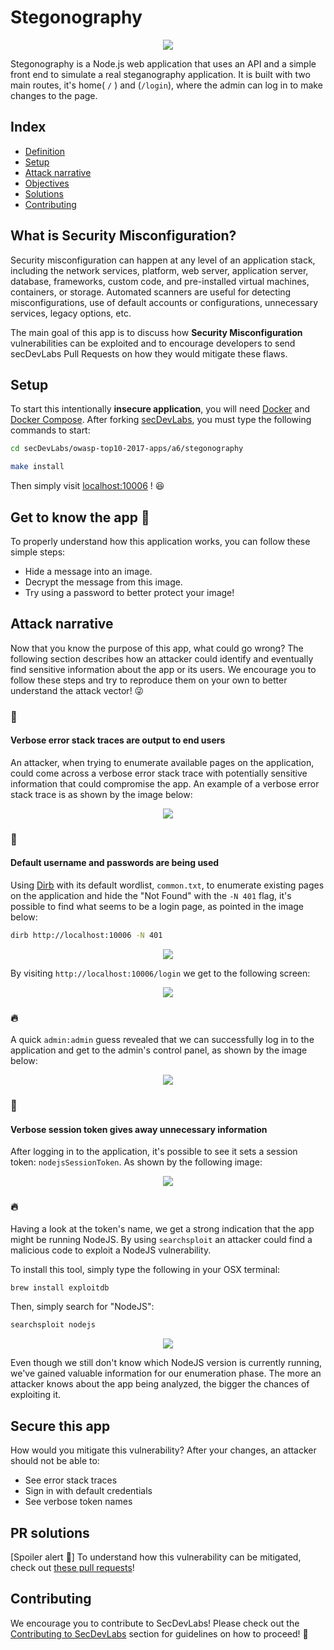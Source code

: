 # Stegonography

<p align="center">
    <img src="images/stegonography.png"/>
</p>

Stegonography is a Node.js web application that uses an API and a simple front end to simulate a real steganography application. It is built with two main routes, it's home( `/` ) and (`/login`), where the admin can log in to make changes to the page.

## Index

- [Definition](#what-is-security-misconfiguration)
- [Setup](#setup)
- [Attack narrative](#attack-narrative)
- [Objectives](#secure-this-app)
- [Solutions](#pr-solutions)
- [Contributing](#contributing)

## What is Security Misconfiguration?

Security misconfiguration can happen at any level of an application stack, including the network services, platform, web server, application server, database, frameworks, custom code, and pre-installed virtual machines, containers, or storage. Automated scanners are useful for detecting misconfigurations, use of default accounts or configurations, unnecessary services, legacy options, etc.

The main goal of this app is to discuss how **Security Misconfiguration** vulnerabilities can be exploited and to encourage developers to send secDevLabs Pull Requests on how they would mitigate these flaws.

## Setup

To start this intentionally **insecure application**, you will need [Docker][Docker Install] and [Docker Compose][Docker Compose Install]. After forking [secDevLabs](https://github.com/globocom/secDevLabs), you must type the following commands to start:

```sh
cd secDevLabs/owasp-top10-2017-apps/a6/stegonography
```

```sh
make install
```

Then simply visit [localhost:10006][App] ! 😆

## Get to know the app 🦕

To properly understand how this application works, you can follow these simple steps:

- Hide a message into an image.
- Decrypt the message from this image.
- Try using a password to better protect your image!

## Attack narrative

Now that you know the purpose of this app, what could go wrong? The following section describes how an attacker could identify and eventually find sensitive information about the app or its users. We encourage you to follow these steps and try to reproduce them on your own to better understand the attack vector! 😜

### 👀

#### Verbose error stack traces are output to end users

An attacker, when trying to enumerate available pages on the application, could come across a verbose error stack trace with potentially sensitive information that could compromise the app. An example of a verbose error stack trace is as shown by the image below:

<p align="center">
    <img src="images/stack_trace.png"/>
</p>

### 👀

#### Default username and passwords are being used

Using [Dirb] with its default wordlist, `common.txt`, to enumerate existing pages on the application and hide the "Not Found" with the `-N 401` flag, it's possible to find what seems to be a login page, as pointed in the image below:

```sh
dirb http://localhost:10006 -N 401
```

<p align="center">
    <img src="images/dirb_result.png"/>
</p>

By visiting `http://localhost:10006/login` we get to the following screen:

<p align="center">
    <img src="images/login_page.png"/>
</p>

### 🔥

A quick `admin:admin` guess revealed that we can successfully log in to the application and get to the admin's control panel, as shown by the image below:

<p align="center">
    <img src="images/admin_page.png"/>
</p>

### 👀

#### Verbose session token gives away unnecessary information

After logging in to the application, it's possible to see it sets a session token: `nodejsSessionToken`. As shown by the following image:

<p align="center">
    <img src="images/token.png"/>
</p>

### 🔥

Having a look at the token's name, we get a strong indication that the app might be running NodeJS. By using `searchsploit` an attacker could find a malicious code to exploit a NodeJS vulnerability.

To install this tool, simply type the following in your OSX terminal:

```sh
brew install exploitdb
```

Then, simply search for "NodeJS":

```sh
searchsploit nodejs
```

<p align="center">
    <img src="images/available_exploits.png"/>
</p>

Even though we still don't know which NodeJS version is currently running, we've gained valuable information for our enumeration phase. The more an attacker knows about the app being analyzed, the bigger the chances of exploiting it.

## Secure this app

How would you mitigate this vulnerability? After your changes, an attacker should not be able to:

* See error stack traces
* Sign in with default credentials
* See verbose token names

## PR solutions

[Spoiler alert 🚨] To understand how this vulnerability can be mitigated, check out [these pull requests](https://github.com/globocom/secDevLabs/pulls?utf8=%E2%9C%93&q=is%3Aclosed+is%3Apr+label%3AA6-OWASP-2017+label%3AStegonography)!

## Contributing

We encourage you to contribute to SecDevLabs! Please check out the [Contributing to SecDevLabs](../../../docs/CONTRIBUTING.md) section for guidelines on how to proceed! 🎉

[Docker Install]:  https://docs.docker.com/install/
[Docker Compose Install]: https://docs.docker.com/compose/install/
[App]: http://localhost:10006
[Dirb]: https://tools.kali.org/web-applications/dirb